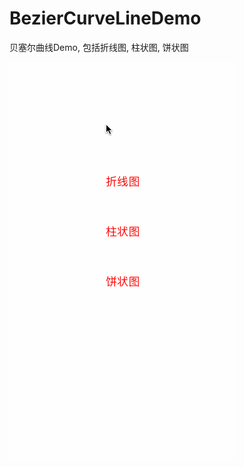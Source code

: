 # BezierCurveLineDemo
贝塞尔曲线Demo, 包括折线图, 柱状图, 饼状图

![image](https://github.com/fancy88/BezierCurveLineDemo/blob/master/picture.gif)

